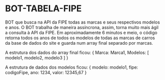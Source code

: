 # BOT-TABELA-FIPE
BOT que busca na API da FIPE todas as marcas e seus respectivos modelos e anos. O BOT trabalha de maneira assíncrona, assim, torna muito mais ágil a consulta à API da FIPE.
Em aproximadamente 6 minutos e meio, o código retorna todos os anos de todos os modelos de todas as marcas de carros da base de dados do site e guarda num array final separado por marcas.

A estrutura dos dados do array final ficou: {
                                                Marca: Marca1, 
                                                Modelos: [ modelo1, 
                                                          modelo2, 
                                                          modelo3
                                                         ]
                                             }



A estrutura de dados dos modelos ficou: {
                                            modelo: modelo1, 
                                            fipe: codigoFipe, 
                                            ano: 1234, 
                                            valor: 12345,67
                                        }

